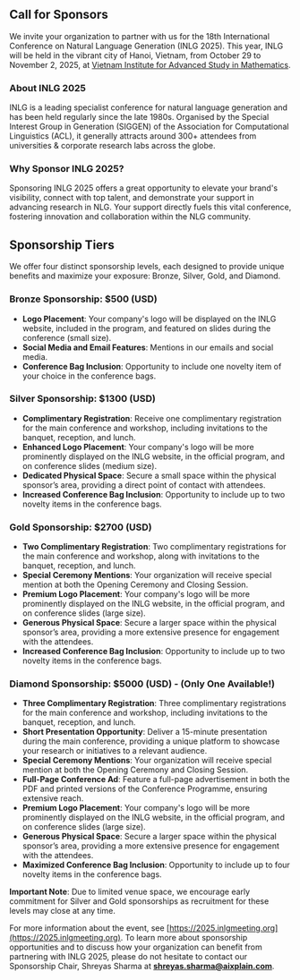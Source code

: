## Call for Sponsors

We invite your organization to partner with us for the 18th International Conference on Natural Language Generation (INLG 2025). This year, INLG will be held in the vibrant city of Hanoi, Vietnam, from October 29 to November 2, 2025, at [Vietnam Institute for Advanced Study in Mathematics](https://www.google.com/maps/place/Vietnam+Institute+for+Advanced+Study+in+Mathematics/@21.02336,105.7984799,17.25z/data=!4m6!3m5!1s0x3135ab8ab9ac1a5d:0x34d19fd7f6e272ee!8m2!3d21.0225854!4d105.8033928!16s%2Fg%2F11fyzfkc3m?entry=tts&g_ep=EgoyMDI1MDExNS4wIPu8ASoASAFQAw%3D%3D).

### About INLG 2025

INLG is a leading specialist conference for natural language generation and has been held regularly since the late 1980s. Organised by the Special Interest Group in Generation (SIGGEN) of the Association for Computational Linguistics (ACL), it generally attracts around 300+ attendees from universities & corporate research labs across the globe.

### Why Sponsor INLG 2025?

Sponsoring INLG 2025 offers a great opportunity to elevate your brand's visibility, connect with top talent, and demonstrate your support in advancing research in NLG. Your support directly fuels this vital conference, fostering innovation and collaboration within the NLG community.


## Sponsorship Tiers

We offer four distinct sponsorship levels, each designed to provide unique benefits and maximize your exposure: Bronze, Silver, Gold, and Diamond.


### Bronze Sponsorship: $500 (USD)
- <b>Logo Placement</b>: Your company's logo will be displayed on the INLG website, included in the program, and featured on slides during the conference (small size).
- <b>Social Media and Email Features</b>: Mentions in our emails and social media.
- <b>Conference Bag Inclusion</b>: Opportunity to include one novelty item of your choice in the conference bags.

### Silver Sponsorship: $1300 (USD)
- <b>Complimentary Registration</b>: Receive one complimentary registration for the main conference and workshop, including invitations to the banquet, reception, and lunch.
- <b>Enhanced Logo Placement</b>: Your company's logo will be more prominently displayed on the INLG website, in the official program, and on conference slides (medium size).
- <b>Dedicated Physical Space</b>: Secure a small space within the physical sponsor’s area, providing a direct point of contact with attendees.
- <b>Increased Conference Bag Inclusion</b>: Opportunity to include up to two novelty items in the conference bags.

### Gold Sponsorship: $2700  (USD)
- <b>Two Complimentary Registration</b>: Two complimentary registrations for the main conference and workshop, along with invitations to the banquet, reception, and lunch.
- <b>Special Ceremony Mentions</b>: Your organization will receive special mention at both the Opening Ceremony and Closing Session.
- <b>Premium Logo Placement</b>: Your company's logo will be more prominently displayed on the INLG website, in the official program, and on conference slides (large size).
- <b>Generous Physical Space</b>: Secure a larger space within the physical sponsor’s area, providing a more extensive presence for engagement with the attendees.
- <b>Increased Conference Bag Inclusion</b>: Opportunity to include up to two novelty items in the conference bags.

### Diamond Sponsorship: $5000 (USD) - (Only One Available!)
- <b>Three Complimentary Registration</b>: Three complimentary registrations for the main conference and workshop, including invitations to the banquet, reception, and lunch.
- <b>Short Presentation Opportunity</b>: Deliver a 15-minute presentation during the main conference, providing a unique platform to showcase your research or initiatives to a relevant audience.
- <b>Special Ceremony Mentions</b>: Your organization will receive special mention at both the Opening Ceremony and Closing Session.
- <b>Full-Page Conference Ad</b>: Feature a full-page advertisement in both the PDF and printed versions of the Conference Programme, ensuring extensive reach.
- <b>Premium Logo Placement</b>: Your company's logo will be more prominently displayed on the INLG website, in the official program, and on conference slides (large size).
- <b>Generous Physical Space</b>: Secure a larger space within the physical sponsor’s area, providing a more extensive presence for engagement with the attendees.
- <b>Maximized Conference Bag Inclusion</b>: Opportunity to include up to four novelty items in the conference bags.

<b>Important Note</b>: Due to limited venue space, we encourage early commitment for Silver and Gold sponsorships as recruitment for these levels may close at any time.

For more information about the event, see [https://2025.inlgmeeting.org](https://2025.inlgmeeting.org). 
To learn more about sponsorship opportunities and to discuss how your organization can benefit from partnering with INLG 2025, please do not hesitate to contact our Sponsorship Chair, Shreyas Sharma at **<a href="mailto:shreyas.sharma@aixplain.com">shreyas.sharma@aixplain.com</a>**. 
 

